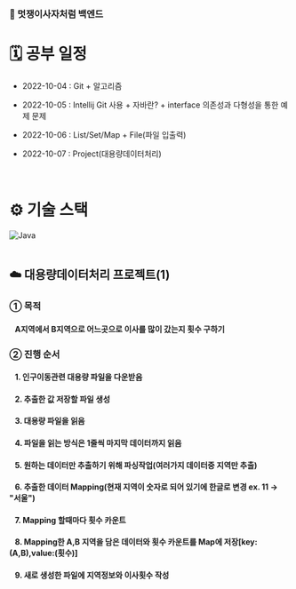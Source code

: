 ### 🦁 멋쟁이사자처럼 백엔드

# 🗓 공부 일정
- 2022-10-04 : Git + 알고리즘
  
- 2022-10-05 : Intellij Git 사용 + 자바란? + interface 의존성과 다형성을 통한 예제 문제

- 2022-10-06 : List/Set/Map + File(파일 입출력)

- 2022-10-07 : Project(대용량데이터처리)
  
<br />

# ⚙️ 기술 스택
<div>
  <img alt="Java" src ="https://img.shields.io/badge/Java-007396.svg?&style=for-the-badge&logo=Java&logoColor=white"/>
</div>

<br />

## ☁️ 대용량데이터처리 프로젝트(1)
### ➀ 목적
#### &nbsp;&nbsp; A지역에서 B지역으로 어느곳으로 이사를 많이 갔는지 횟수 구하기

### ➁ 진행 순서
#### &nbsp;&nbsp; 1. 인구이동관련 대용량 파일을 다운받음
#### &nbsp;&nbsp; 2. 추출한 값 저장할 파일 생성
#### &nbsp;&nbsp; 3. 대용량 파일을 읽음
#### &nbsp;&nbsp; 4. 파일을 읽는 방식은 1줄씩 마지막 데이터까지 읽음
#### &nbsp;&nbsp; 5. 원하는 데이터만 추출하기 위해 파싱작업(여러가지 데이터중 지역만 추출)
#### &nbsp;&nbsp; 6. 추출한 데이터 Mapping(현재 지역이 숫자로 되어 있기에 한글로 변경 ex. 11 -> "서울")
#### &nbsp;&nbsp; 7. Mapping 할때마다 횟수 카운트
#### &nbsp;&nbsp; 8. Mapping한 A,B 지역을 담은 데이터와 횟수 카운트를 Map에 저장[key:(A,B),value:(횟수)] 
#### &nbsp;&nbsp; 9. 새로 생성한 파일에 지역정보와 이사횟수 작성


